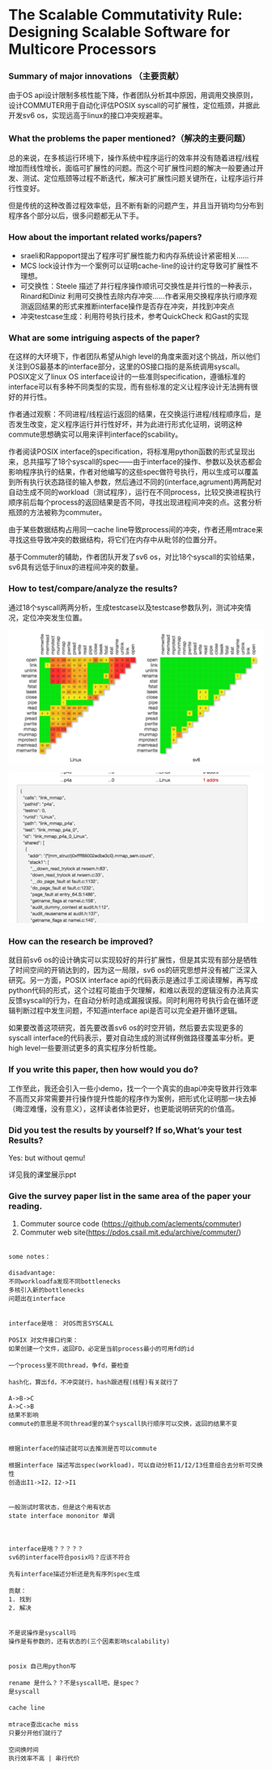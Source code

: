 # The Scalable Commutativity Rule: Designing Scalable Software for Multicore Processors 



### Summary of major innovations （主要贡献）

由于OS api设计限制多核性能下降，作者团队分析其中原因，用调用交换原则，设计COMMUTER用于自动化评估POSIX syscall的可扩展性，定位瓶颈，并据此开发sv6 os，实现远高于linux的接口冲突规避率。





### What the problems the paper mentioned?（解决的主要问题）

总的来说，在多核运行环境下，操作系统中程序运行的效率并没有随着进程/线程增加而线性增长，面临可扩展性的问题。而这个可扩展性问题的解决一般要通过开发、测试、定位瓶颈等过程不断迭代，解决可扩展性问题关键所在，让程序运行并行性变好。

但是传统的这种改善过程效率低，且不断有新的问题产生，并且当开销均匀分布到程序各个部分以后，很多问题都无从下手。



### How about the important related works/papers?

* sraeli和Rappoport提出了程序可扩展性能力和内存系统设计紧密相关…...
* MCS lock设计作为一个案例可以证明cache-line的设计约定导致可扩展性不理想。
* 可交换性：Steele 描述了并行程序操作顺讯可交换性是并行性的一种表示，Rinard和Diniz 利用可交换性去除内存冲突……作者采用交换程序执行顺序观测返回结果的形式来推断interface操作是否存在冲突，并找到冲突点
* 冲突testcase生成：利用符号执行技术，参考QuickCheck 和Gast的实现



### What are some intriguing aspects of the paper?

在这样的大环境下，作者团队希望从high level的角度来面对这个挑战，所以他们关注到OS最基本的interface部分，这里的OS接口指的是系统调用syscall。POSIX定义了linux OS interface设计的一些准则specification，遵循标准的interface可以有多种不同类型的实现，而有些标准的定义让程序设计无法拥有很好的并行性。

作者通过观察：不同进程/线程运行返回的结果，在交换运行进程/线程顺序后，是否发生改变，定义程序运行并行性好坏，并为此进行形式化证明，说明这种commute思想确实可以用来评判interface的scability。

作者阅读POSIX interface的specification，将标准用python函数的形式呈现出来，总共描写了18个syscall的spec——由于interface的操作、参数以及状态都会影响程序执行的结果，作者对他编写的这些spec做符号执行，用以生成可以覆盖到所有执行状态路径的输入参数，然后通过不同的(interface,agrument)两两配对自动生成不同的workload（测试程序），运行在不同process，比较交换进程执行顺序前后每个process的返回结果是否不同，寻找出现进程间冲突的点。这套分析瓶颈的方法被称为commuter。

由于某些数据结构占用同一cache line导致process间的冲突，作者还用mtrace来寻找这些导致冲突的数据结构，将它们在内存中从毗邻的位置分开。

基于Commuter的辅助，作者团队开发了sv6 os，对比18个syscall的实验结果，sv6具有远低于linux的进程间冲突的数量。





### How to test/compare/analyze the results?

通过18个syscall两两分析，生成testcase以及testcase参数队列，测试冲突情况，定位冲突发生位置。



![Snipaste_2019-04-28_14-43-41](pic/Snipaste_2019-04-28_14-43-41.png)



![Snipaste_2019-04-28_14-45-25](pic/Snipaste_2019-04-28_14-45-25.png)



### How can the research be improved?

就目前sv6 os的设计确实可以实现较好的并行扩展性，但是其实现有部分是牺牲了时间空间的开销达到的，因为这一局限，sv6 os的研究思想并没有被广泛深入研究。另一方面，POSIX interface api的代码表示是通过手工阅读理解，再写成python代码的形式，这个过程可能由于欠理解，和难以表现的逻辑没有办法真实反馈syscall的行为，在自动分析时造成漏报误报。同时利用符号执行会在循环逻辑判断过程中发生问题，不知道interface api是否可以完全避开循环逻辑。

如果要改善这项研究，首先要改善sv6 os的时空开销，然后要去实现更多的syscall interface的代码表示，要对自动生成的测试样例做路径覆盖率分析。更high level一些要测试更多的真实程序分析性能。



### If you write this paper, then how would you do?

工作至此，我还会引入一些小demo，找一个一个真实的由api冲突导致并行效率不高而又非常需要并行操作提升性能的程序作为案例，把形式化证明那一块去掉（晦涩难懂，没有意义），这样读者体验更好，也更能说明研究的价值高。

### Did you test the results by yourself? If so,What’s your test Results?

Yes: but without qemu!

详见我的课堂展示ppt

### Give the survey paper list in the same area of the paper your reading.

1. Commuter source code (https://github.com/aclements/commuter)
2. Commuter web site(https://pdos.csail.mit.edu/archive/commuter/)











```

some notes：

disadvantage:
不同workloadfa发现不同bottlenecks
多核引入新的bottlenecks
问题出在interface


interface是啥： 对OS而言SYSCALL

POSIX 对文件接口约束：
如果创建一个文件，返回FD，必定是当前process最小的可用fd的id

一个process里不同thread，争fd，要检查

hash化，算出fd，不冲突就行，hash跟进程(线程)有关就行了

A->B->C
A->C->B
结果不影响
commute的意思是不同thread里的某个syscall执行顺序可以交换，返回的结果不变


根据interface的描述就可以去推测是否可以commute

根据interface 描述写出spec(workload)，可以自动分析I1/I2/I3任意组合去分析可交换性
创造出I1->I2，I2->I1


一般测试时零状态，但是这个用有状态
state interface mononitor 单调



interface是啥？？？？？
sv6的interface符合posix吗？应该不符合

先有interface描述分析还是先有序列spec生成

贡献：
1. 找到
2. 解决


不是说操作是syscall吗
操作是有参数的，还有状态的(三个因素影响scalability)


posix 自己用python写

rename 是什么？？不是syscall吧，是spec？
是syscall

cache line

mtrace查出cache miss
只要分开他们就行了

空间换时间
执行效率不高 | 串行代价


```

